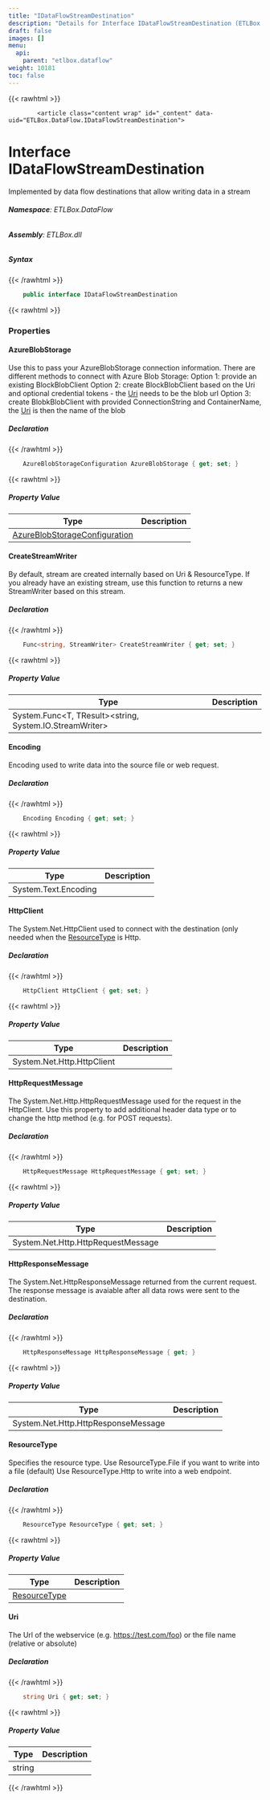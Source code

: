 ```yaml
---
title: "IDataFlowStreamDestination"
description: "Details for Interface IDataFlowStreamDestination (ETLBox.DataFlow)"
draft: false
images: []
menu:
  api:
    parent: "etlbox.dataflow"
weight: 10181
toc: false
---
```


{{< rawhtml >}}

            <article class="content wrap" id="_content" data-uid="ETLBox.DataFlow.IDataFlowStreamDestination">
  <h1 id="ETLBox_DataFlow_IDataFlowStreamDestination" data-uid="ETLBox.DataFlow.IDataFlowStreamDestination" class="text-break">Interface IDataFlowStreamDestination
</h1>
  <div class="markdown level0 summary"><p>Implemented by data flow destinations that allow writing data in a stream</p>
</div>
  <div class="markdown level0 conceptual"></div>
<h6><strong>Namespace</strong>: ETLBox.DataFlow</h6>
  <h6><strong>Assembly</strong>: ETLBox.dll</h6>
  <h5 id="ETLBox_DataFlow_IDataFlowStreamDestination_syntax">Syntax</h5>
{{< /rawhtml >}}

```C#
    public interface IDataFlowStreamDestination
```

{{< rawhtml >}}
  <h3 id="properties">Properties
</h3>
  <a id="ETLBox_DataFlow_IDataFlowStreamDestination_AzureBlobStorage_" data-uid="ETLBox.DataFlow.IDataFlowStreamDestination.AzureBlobStorage*"></a>
  <h4 id="ETLBox_DataFlow_IDataFlowStreamDestination_AzureBlobStorage" data-uid="ETLBox.DataFlow.IDataFlowStreamDestination.AzureBlobStorage">AzureBlobStorage</h4>
  <div class="markdown level1 summary"><p>Use this to pass your AzureBlobStorage connection information.
There are different methods to connect with Azure Blob Storage:
Option 1: provide an existing BlockBlobClient
Option 2: create BlockBlobClient based on the Uri and optional credential tokens - the <a class="xref" href="/api/etlbox.dataflow/idataflowstreamdestination#ETLBox_DataFlow_IDataFlowStreamDestination_Uri">Uri</a> needs to be the blob url
Option 3: create BlobkBlobClient with provided ConnectionString and ContainerName, the <a class="xref" href="/api/etlbox.dataflow/idataflowstreamdestination#ETLBox_DataFlow_IDataFlowStreamDestination_Uri">Uri</a> is then the name of the blob</p>
</div>
  <div class="markdown level1 conceptual"></div>
  <h5 class="declaration">Declaration</h5>
{{< /rawhtml >}}

```C#
    AzureBlobStorageConfiguration AzureBlobStorage { get; set; }
```

{{< rawhtml >}}
  <h5 class="propertyValue">Property Value</h5>
  <table class="table table-bordered table-striped table-condensed">
    <thead>
      <tr>
        <th>Type</th>
        <th>Description</th>
      </tr>
    </thead>
    <tbody>
      <tr>
        <td><a class="xref" href="/api/etlbox.dataflow/azureblobstorageconfiguration">AzureBlobStorageConfiguration</a></td>
        <td></td>
      </tr>
    </tbody>
  </table>
  <a id="ETLBox_DataFlow_IDataFlowStreamDestination_CreateStreamWriter_" data-uid="ETLBox.DataFlow.IDataFlowStreamDestination.CreateStreamWriter*"></a>
  <h4 id="ETLBox_DataFlow_IDataFlowStreamDestination_CreateStreamWriter" data-uid="ETLBox.DataFlow.IDataFlowStreamDestination.CreateStreamWriter">CreateStreamWriter</h4>
  <div class="markdown level1 summary"><p>By default, stream are created internally based on Uri &amp; ResourceType.
If you already have an existing stream, use this function to returns a new StreamWriter based on this stream.</p>
</div>
  <div class="markdown level1 conceptual"></div>
  <h5 class="declaration">Declaration</h5>
{{< /rawhtml >}}

```C#
    Func<string, StreamWriter> CreateStreamWriter { get; set; }
```

{{< rawhtml >}}
  <h5 class="propertyValue">Property Value</h5>
  <table class="table table-bordered table-striped table-condensed">
    <thead>
      <tr>
        <th>Type</th>
        <th>Description</th>
      </tr>
    </thead>
    <tbody>
      <tr>
        <td><span class="xref">System.Func&lt;T, TResult&gt;</span>&lt;<span class="xref">string</span>, <span class="xref">System.IO.StreamWriter</span>&gt;</td>
        <td></td>
      </tr>
    </tbody>
  </table>
  <a id="ETLBox_DataFlow_IDataFlowStreamDestination_Encoding_" data-uid="ETLBox.DataFlow.IDataFlowStreamDestination.Encoding*"></a>
  <h4 id="ETLBox_DataFlow_IDataFlowStreamDestination_Encoding" data-uid="ETLBox.DataFlow.IDataFlowStreamDestination.Encoding">Encoding</h4>
  <div class="markdown level1 summary"><p>Encoding used to write data into the source file or web request.</p>
</div>
  <div class="markdown level1 conceptual"></div>
  <h5 class="declaration">Declaration</h5>
{{< /rawhtml >}}

```C#
    Encoding Encoding { get; set; }
```

{{< rawhtml >}}
  <h5 class="propertyValue">Property Value</h5>
  <table class="table table-bordered table-striped table-condensed">
    <thead>
      <tr>
        <th>Type</th>
        <th>Description</th>
      </tr>
    </thead>
    <tbody>
      <tr>
        <td><span class="xref">System.Text.Encoding</span></td>
        <td></td>
      </tr>
    </tbody>
  </table>
  <a id="ETLBox_DataFlow_IDataFlowStreamDestination_HttpClient_" data-uid="ETLBox.DataFlow.IDataFlowStreamDestination.HttpClient*"></a>
  <h4 id="ETLBox_DataFlow_IDataFlowStreamDestination_HttpClient" data-uid="ETLBox.DataFlow.IDataFlowStreamDestination.HttpClient">HttpClient</h4>
  <div class="markdown level1 summary"><p>The System.Net.HttpClient used to connect with the destination (only needed when the <a class="xref" href="/api/etlbox.dataflow/idataflowstreamdestination#ETLBox_DataFlow_IDataFlowStreamDestination_ResourceType">ResourceType</a> is Http.</p>
</div>
  <div class="markdown level1 conceptual"></div>
  <h5 class="declaration">Declaration</h5>
{{< /rawhtml >}}

```C#
    HttpClient HttpClient { get; set; }
```

{{< rawhtml >}}
  <h5 class="propertyValue">Property Value</h5>
  <table class="table table-bordered table-striped table-condensed">
    <thead>
      <tr>
        <th>Type</th>
        <th>Description</th>
      </tr>
    </thead>
    <tbody>
      <tr>
        <td><span class="xref">System.Net.Http.HttpClient</span></td>
        <td></td>
      </tr>
    </tbody>
  </table>
  <a id="ETLBox_DataFlow_IDataFlowStreamDestination_HttpRequestMessage_" data-uid="ETLBox.DataFlow.IDataFlowStreamDestination.HttpRequestMessage*"></a>
  <h4 id="ETLBox_DataFlow_IDataFlowStreamDestination_HttpRequestMessage" data-uid="ETLBox.DataFlow.IDataFlowStreamDestination.HttpRequestMessage">HttpRequestMessage</h4>
  <div class="markdown level1 summary"><p>The System.Net.Http.HttpRequestMessage used for the request in the HttpClient. Use this property
to add additional header data type or to change the http method (e.g. for POST requests).</p>
</div>
  <div class="markdown level1 conceptual"></div>
  <h5 class="declaration">Declaration</h5>
{{< /rawhtml >}}

```C#
    HttpRequestMessage HttpRequestMessage { get; set; }
```

{{< rawhtml >}}
  <h5 class="propertyValue">Property Value</h5>
  <table class="table table-bordered table-striped table-condensed">
    <thead>
      <tr>
        <th>Type</th>
        <th>Description</th>
      </tr>
    </thead>
    <tbody>
      <tr>
        <td><span class="xref">System.Net.Http.HttpRequestMessage</span></td>
        <td></td>
      </tr>
    </tbody>
  </table>
  <a id="ETLBox_DataFlow_IDataFlowStreamDestination_HttpResponseMessage_" data-uid="ETLBox.DataFlow.IDataFlowStreamDestination.HttpResponseMessage*"></a>
  <h4 id="ETLBox_DataFlow_IDataFlowStreamDestination_HttpResponseMessage" data-uid="ETLBox.DataFlow.IDataFlowStreamDestination.HttpResponseMessage">HttpResponseMessage</h4>
  <div class="markdown level1 summary"><p>The System.Net.HttpResponseMessage returned from the current request. The response message is avaiable
after all data rows were sent to the destination.</p>
</div>
  <div class="markdown level1 conceptual"></div>
  <h5 class="declaration">Declaration</h5>
{{< /rawhtml >}}

```C#
    HttpResponseMessage HttpResponseMessage { get; }
```

{{< rawhtml >}}
  <h5 class="propertyValue">Property Value</h5>
  <table class="table table-bordered table-striped table-condensed">
    <thead>
      <tr>
        <th>Type</th>
        <th>Description</th>
      </tr>
    </thead>
    <tbody>
      <tr>
        <td><span class="xref">System.Net.Http.HttpResponseMessage</span></td>
        <td></td>
      </tr>
    </tbody>
  </table>
  <a id="ETLBox_DataFlow_IDataFlowStreamDestination_ResourceType_" data-uid="ETLBox.DataFlow.IDataFlowStreamDestination.ResourceType*"></a>
  <h4 id="ETLBox_DataFlow_IDataFlowStreamDestination_ResourceType" data-uid="ETLBox.DataFlow.IDataFlowStreamDestination.ResourceType">ResourceType</h4>
  <div class="markdown level1 summary"><p>Specifies the resource type.
Use ResourceType.File if you want to write into a file (default)
Use ResourceType.Http to write into a web endpoint.</p>
</div>
  <div class="markdown level1 conceptual"></div>
  <h5 class="declaration">Declaration</h5>
{{< /rawhtml >}}

```C#
    ResourceType ResourceType { get; set; }
```

{{< rawhtml >}}
  <h5 class="propertyValue">Property Value</h5>
  <table class="table table-bordered table-striped table-condensed">
    <thead>
      <tr>
        <th>Type</th>
        <th>Description</th>
      </tr>
    </thead>
    <tbody>
      <tr>
        <td><a class="xref" href="/api/etlbox.dataflow/resourcetype">ResourceType</a></td>
        <td></td>
      </tr>
    </tbody>
  </table>
  <a id="ETLBox_DataFlow_IDataFlowStreamDestination_Uri_" data-uid="ETLBox.DataFlow.IDataFlowStreamDestination.Uri*"></a>
  <h4 id="ETLBox_DataFlow_IDataFlowStreamDestination_Uri" data-uid="ETLBox.DataFlow.IDataFlowStreamDestination.Uri">Uri</h4>
  <div class="markdown level1 summary"><p>The Url of the webservice (e.g. <a href="https://test.com/foo">https://test.com/foo</a>) or the file name (relative or absolute)</p>
</div>
  <div class="markdown level1 conceptual"></div>
  <h5 class="declaration">Declaration</h5>
{{< /rawhtml >}}

```C#
    string Uri { get; set; }
```

{{< rawhtml >}}
  <h5 class="propertyValue">Property Value</h5>
  <table class="table table-bordered table-striped table-condensed">
    <thead>
      <tr>
        <th>Type</th>
        <th>Description</th>
      </tr>
    </thead>
    <tbody>
      <tr>
        <td><span class="xref">string</span></td>
        <td></td>
      </tr>
    </tbody>
  </table>

{{< /rawhtml >}}
